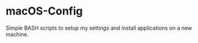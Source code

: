 # macOS-Config

Simple BASH scripts to setup my settings and install applications on a new machine.
